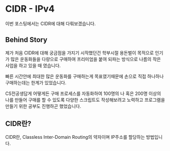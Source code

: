 # CIDR - IPv4
이번 포스팅에서는 CIDR에 대해 다뤄보겠습니다.

## Behind Story

제가 처음 CIDR에 대해 궁금점을 가지기 시작했던건 학부시절 용돈벌이 목적으로 인기가 많은 운동화들을 다량으로 구매하여 프리미엄을 붙여 되파는 방식으로 나름의 작은 사업을 하고 있을 때 였습니다.

빠른 시간안에 최대한 많은 운동화를 구매하는게 목표였기때문에 손으로 직접 하나하나 구매하는데는 한계가 있었습니다.

CS전공생답게 어떻게든 구매 프로세스를 자동화하여 100명의 나 혹은 200명 이상의 나를 만들어 구매를 할 수 있도록 다양한 스크립트도 작성해보려고 노력하고 프로그램을 만들기 위한 공부도 진행하곤 했었습니다.

## CIDR란?

CIDR란, Classless Inter-Domain Routing의 약자이며 IP주소를 할당하는 방법입니다.
